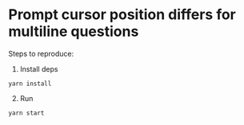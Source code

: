 # Prompt cursor position differs for multiline questions

Steps to reproduce:

1. Install deps

```
yarn install
```

2. Run

```
yarn start
```
